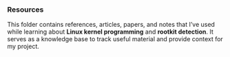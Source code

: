 ### Resources

This folder contains references, articles, papers, and notes that I’ve used while learning about **Linux kernel programming** and **rootkit detection**. It serves as a knowledge base to track useful material and provide context for my project.
